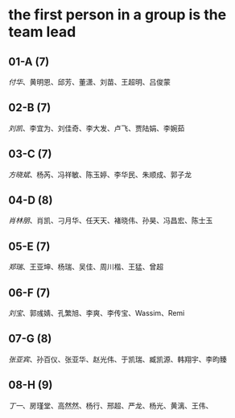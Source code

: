 # the first person in a group is the team lead

## 01-A (7)

*付华*、黄明恩、邱芳、董潇、刘苗、王超明、吕俊蒙

## 02-B (7)

*刘凯*、李宜为、刘佳奇、李大发、卢飞、贾陆娟、李婉茹

## 03-C (7)

*方晓斌*、杨芮、冯祥敏、陈玉婷、李华民、朱顺成、郭子龙

## 04-D (8)

*肖林朋*、肖凯、刁月华、任天天、褚晓伟、孙昊、冯昌宏、陈士玉

## 05-E (7)

*郑瑞*、王亚坤、杨瑞、吴佳、周川楷、王猛、曾超

## 06-F (7)

*刘宝*、郭彧婧、孔繁旭、李爽、李传宝、Wassim、Remi

## 07-G (8)

*张亚宾*、孙百仪、张亚华、赵光伟、于凯瑞、臧凯源、韩翔宇、李昀臻

## 08-H (9)

*丁一*、房瑾堂、高然然、杨行、邢超、严龙、杨光、黄漓、王伟、
